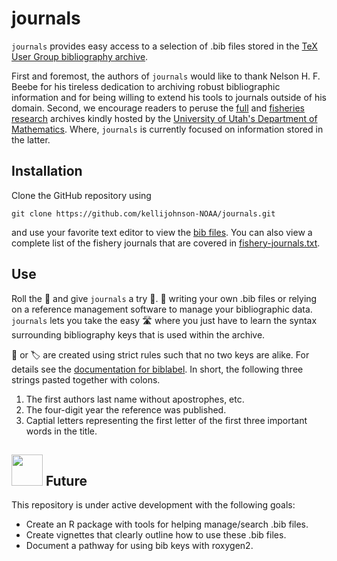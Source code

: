 # journals

`journals` provides easy access to a selection of .bib files stored in the
[TeX User Group bibliography archive](http://ftp.math.utah.edu/pub/tex/bib/).

First and foremost, the authors of `journals` would like to thank
Nelson H. F. Beebe for his tireless dedication to
archiving robust bibliographic information and
for being willing to extend his tools to journals outside of his domain.
Second, we encourage readers to peruse the
[full](http://ftp.math.utah.edu/pub/tex/bib/#download) and
[fisheries research](http://ftp.math.utah.edu/pub/tex/bib/index-fish.html)
archives kindly hosted by the
[University of Utah's Department of Mathematics](https://www.math.utah.edu/).
Where, `journals` is currently focused on information stored in the latter.

## Installation

Clone the GitHub repository using
```
git clone https://github.com/kellijohnson-NOAA/journals.git
```
and use your favorite text editor to view the [bib files](inst/bib).
You can also view a complete list of the fishery journals that are covered in
[fishery-journals.txt](inst/bib/fishery-journals.txt).

## Use

Roll the :game_die: and give `journals` a try :shrug:.
:no_entry_sign: writing your own .bib files or relying on a
reference management software to manage your bibliographic data.
`journals` lets you take the easy :motorway: where you just have to learn the
syntax surrounding bibliography keys that is used within the archive.

:key: or :label: are created using strict rules such that no two keys are alike.
For details see the
[documentation for biblabel](https://www.math.utah.edu/~beebe/software/biblabel/biblabel.html).
In short, the following three strings pasted together with colons.
1. The first authors last name without apostrophes, etc.
1. The four-digit year the reference was published.
1. Captial letters representing the first letter of the first three important
   words in the title.

## <img src="https://media.giphy.com/media/VgCDAzcKvsR6OM0uWg/giphy.gif" width="50"> Future

This repository is under active development with the following goals:

* Create an R package with tools for helping manage/search .bib files.
* Create vignettes that clearly outline how to use these .bib files.
* Document a pathway for using bib keys with roxygen2.
